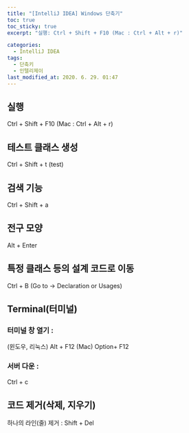 ```yaml
---
title: "[IntelliJ IDEA] Windows 단축기"
toc: true
toc_sticky: true
excerpt: "실행: Ctrl + Shift + F10 (Mac : Ctrl + Alt + r)"

categories: 
  - IntelliJ IDEA
tags: 
  - 단축키
  - 인텔리제이
last_modified_at: 2020. 6. 29. 01:47  
---
```


## 실행  
Ctrl + Shift + F10 (Mac : Ctrl + Alt + r)

## 테스트 클래스 생성  
Ctrl + Shift + t (test)

## 검색 기능  
Ctrl + Shift + a 

## 전구 모양  
Alt + Enter  

## 특정 클래스 등의 설계 코드로 이동  
Ctrl + B (Go to -> Declaration or Usages)

## Terminal(터미널)  

### 터미널 창 열기 : 
   (윈도우, 리눅스) Alt + F12 (Mac) Option+ F12

### 서버 다운 : 
   Ctrl + c

## 코드 제거(삭제, 지우기)  
하나의 라인(줄) 제거 : Shift + Del
